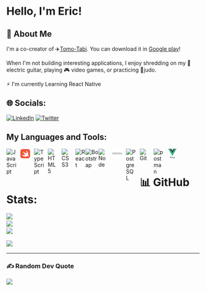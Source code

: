 
<h1>Hello, I'm Eric!</h1>
<h2>📖 About Me</h2>

I'm a co-creator of ✈️[Tomo-Tabi](https://github.com/tomo-tabi). You can download it in
[Google play](https://play.google.com/store/apps/details?id=com.tomotabi.TomoTabi&hl=es&pli=1)!

When I'm not building interesting applications, I enjoy shredding on my 🎸 electric guitar, playing 🎮 video games, or practicing 🥋judo.

⚡︎ I'm currently Learning React Native 

## 🌐 Socials:
[![LinkedIn](https://img.shields.io/badge/LinkedIn-%230077B5.svg?logo=linkedin&logoColor=white)](https://linkedin.com/in/eytam) [![Twitter](https://img.shields.io/badge/Twitter-%231DA1F2.svg?logo=Twitter&logoColor=white)](https://twitter.com/RoninT619) 

<h2>My Languages and Tools:</h2>

<a href="https://developer.mozilla.org/en-US/docs/Web/JavaScript"><img align="left" alt="JavaScript" width="26px" src="https://cdn.jsdelivr.net/gh/devicons/devicon/icons/javascript/javascript-original.svg" style="padding-right:10px;" /></a>
<a href="https://developer.apple.com/swift/" target="_blank" rel="noreferrer"><img align="left" src="https://raw.githubusercontent.com/devicons/devicon/master/icons/swift/swift-original.svg" alt="swift" width="26px" style="padding-right:10px;" /> </a>
<a href="https://www.typescriptlang.org/"><img align="left" alt="TypeScript" width="26px" style="padding-right:10px;" src="https://upload.wikimedia.org/wikipedia/commons/thumb/4/4c/Typescript_logo_2020.svg/1024px-Typescript_logo_2020.svg.png?20210506173343" /></a>
<a href="https://en.wikipedia.org/wiki/HTML5"><img align="left" alt="HTML5" width="26px" src="https://cdn.jsdelivr.net/gh/devicons/devicon/icons/html5/html5-original.svg" style="padding-right:10px;" /></a>
<a href="https://developer.mozilla.org/en-US/docs/Web/CSS"><img align="left" alt="CSS3" width="26px" src="https://cdn.jsdelivr.net/gh/devicons/devicon/icons/css3/css3-original.svg" style="padding-right:10px;" /></a>
<a href="https://reactjs.org/"><img align="left" alt="React" width="26px" src="https://cdn.worldvectorlogo.com/logos/react-1.svg" /></a>
<a href="https://vuejs.org/" target="_blank" rel="noreferrer"> <img src="https://raw.githubusercontent.com/devicons/devicon/master/icons/vuejs/vuejs-original-wordmark.svg" alt="vuejs" width="26px" style="padding-right:10px;" /> </a>
<a href="https://getbootstrap.com/"><img align="left" alt="Bootstrap" width="34px" src="https://getbootstrap.com/docs/5.2/assets/brand/bootstrap-logo-shadow.png" /></a>
<a href="https://nodejs.org/en/"><img align="left" alt="Node" width="26px" src="https://www.vectorlogo.zone/logos/nodejs/nodejs-icon.svg" style="padding-right:10px;" /></a>
<a href="https://expressjs.com" target="_blank"> <img align="left" src="https://raw.githubusercontent.com/devicons/devicon/master/icons/express/express-original-wordmark.svg" alt="express" width="26px" style="padding-right:10px;"  /> </a>
<a href="https://www.postgresql.org/"><img align="left" alt="PostgreSQL" width="26px" src="https://www.vectorlogo.zone/logos/postgresql/postgresql-icon.svg" style="padding-right:10px;" /></a>
<a href="https://git-scm.com/"><img align="left" alt="Git" width="26px" src="https://cdn.jsdelivr.net/gh/devicons/devicon/icons/git/git-original.svg" style="padding-right:10px;" /></a>
<a href="https://postman.com" target="_blank" rel="noreferrer"> <img align="left" src="https://www.vectorlogo.zone/logos/getpostman/getpostman-icon.svg" alt="postman" width="26px" style="padding-right:10px;" /> </a>

# 📊 GitHub Stats:
![](https://github-readme-stats.vercel.app/api?username=Ronin619&theme=blue-green&hide_border=false&include_all_commits=false&count_private=false)<br/>
![](https://github-readme-streak-stats.herokuapp.com/?user=Ronin619&theme=blue-green&hide_border=false)<br/>
![](https://github-readme-stats.vercel.app/api/top-langs/?username=Ronin619&theme=blue-green&hide_border=false&include_all_commits=false&count_private=false&layout=compact)

[![](https://visitcount.itsvg.in/api?id=Ronin619&icon=8&color=1)](https://visitcount.itsvg.in)

---

<!-- Proudly created with GPRM ( https://gprm.itsvg.in ) -->

### ✍️ Random Dev Quote
![](https://quotes-github-readme.vercel.app/api?type=horizontal&theme=radical)





